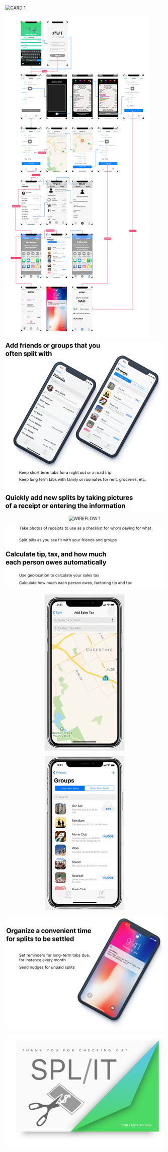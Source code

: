 ![CARD 1](https://github.com/markab4/split/blob/master/images/Card%201.png?raw=true)

![USER FLOW DIAGRAM](https://github.com/markab4/split/blob/master/images/wireflow.png?raw=true "USER FLOW DIAGRAM")

![CARD 2](https://github.com/markab4/split/blob/master/images/Card%202.png?raw=true)

<p align="center"> 
<img src="https://github.com/markab4/split/blob/master/images/Add-Split.gif?raw=true" alt = "WIREFLOW 1">
</p>

![CARD 3](https://github.com/markab4/split/blob/master/images/Card%203.png?raw=true)

<p align="center"> 
<img src="https://github.com/markab4/split/blob/master/images/Add-Tax.gif?raw=true" alt ="ADD TAX WIREFLOW">
</p>

<p align="center"> 
<img src="https://github.com/markab4/split/blob/master/images/nudge-wireflow.gif?raw=true" alt ="NUDGE WIREFLOW">
</p>

![CARD 4](https://github.com/markab4/split/blob/master/images/Card%204.png?raw=true)

![THANK YOU](https://github.com/markab4/split/blob/master/images/Thank%20You.png?raw=true)